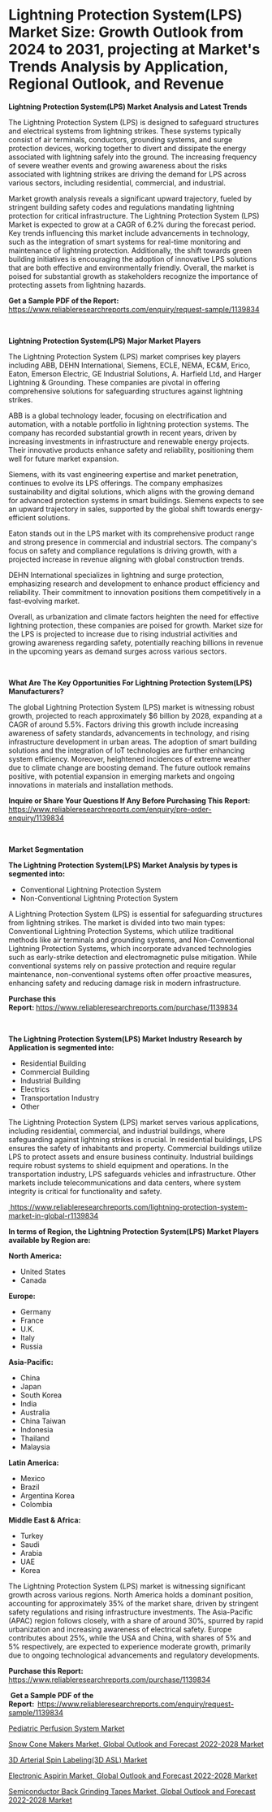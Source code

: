 <p><h1>Lightning Protection System(LPS) Market Size: Growth Outlook from 2024 to 2031, projecting at Market's Trends Analysis by Application, Regional Outlook, and Revenue</h1></p><p><strong>Lightning Protection System(LPS) Market Analysis and Latest Trends</strong></p>
<p><p>The Lightning Protection System (LPS) is designed to safeguard structures and electrical systems from lightning strikes. These systems typically consist of air terminals, conductors, grounding systems, and surge protection devices, working together to divert and dissipate the energy associated with lightning safely into the ground. The increasing frequency of severe weather events and growing awareness about the risks associated with lightning strikes are driving the demand for LPS across various sectors, including residential, commercial, and industrial.</p><p>Market growth analysis reveals a significant upward trajectory, fueled by stringent building safety codes and regulations mandating lightning protection for critical infrastructure. The Lightning Protection System (LPS) Market is expected to grow at a CAGR of 6.2% during the forecast period. Key trends influencing this market include advancements in technology, such as the integration of smart systems for real-time monitoring and maintenance of lightning protection. Additionally, the shift towards green building initiatives is encouraging the adoption of innovative LPS solutions that are both effective and environmentally friendly. Overall, the market is poised for substantial growth as stakeholders recognize the importance of protecting assets from lightning hazards.</p></p>
<p><strong>Get a Sample PDF of the Report:&nbsp;</strong> <a href="https://www.reliableresearchreports.com/enquiry/request-sample/1139834?utm_campaign=3&utm_medium=2&utm_source=Github&utm_content=ia&utm_term=14102024&utm_id=lightning-protection-systemlps">https://www.reliableresearchreports.com/enquiry/request-sample/1139834</a></p>
<p>&nbsp;</p>
<p><strong>Lightning Protection System(LPS) Major Market Players</strong></p>
<p><p>The Lightning Protection System (LPS) market comprises key players including ABB, DEHN International, Siemens, ECLE, NEMA, EC&M, Erico, Eaton, Emerson Electric, GE Industrial Solutions, A. Harfield Ltd, and Harger Lightning & Grounding. These companies are pivotal in offering comprehensive solutions for safeguarding structures against lightning strikes.</p><p>ABB is a global technology leader, focusing on electrification and automation, with a notable portfolio in lightning protection systems. The company has recorded substantial growth in recent years, driven by increasing investments in infrastructure and renewable energy projects. Their innovative products enhance safety and reliability, positioning them well for future market expansion.</p><p>Siemens, with its vast engineering expertise and market penetration, continues to evolve its LPS offerings. The company emphasizes sustainability and digital solutions, which aligns with the growing demand for advanced protection systems in smart buildings. Siemens expects to see an upward trajectory in sales, supported by the global shift towards energy-efficient solutions.</p><p>Eaton stands out in the LPS market with its comprehensive product range and strong presence in commercial and industrial sectors. The company's focus on safety and compliance regulations is driving growth, with a projected increase in revenue aligning with global construction trends.</p><p>DEHN International specializes in lightning and surge protection, emphasizing research and development to enhance product efficiency and reliability. Their commitment to innovation positions them competitively in a fast-evolving market.</p><p>Overall, as urbanization and climate factors heighten the need for effective lightning protection, these companies are poised for growth. Market size for the LPS is projected to increase due to rising industrial activities and growing awareness regarding safety, potentially reaching billions in revenue in the upcoming years as demand surges across various sectors.</p></p>
<p>&nbsp;</p>
<p><strong>What Are The Key Opportunities For Lightning Protection System(LPS) Manufacturers?</strong></p>
<p><p>The global Lightning Protection System (LPS) market is witnessing robust growth, projected to reach approximately $6 billion by 2028, expanding at a CAGR of around 5.5%. Factors driving this growth include increasing awareness of safety standards, advancements in technology, and rising infrastructure development in urban areas. The adoption of smart building solutions and the integration of IoT technologies are further enhancing system efficiency. Moreover, heightened incidences of extreme weather due to climate change are boosting demand. The future outlook remains positive, with potential expansion in emerging markets and ongoing innovations in materials and installation methods.</p></p>
<p><strong>Inquire or Share Your Questions If Any Before Purchasing This Report:</strong> <a href="https://www.reliableresearchreports.com/enquiry/pre-order-enquiry/1139834?utm_campaign=3&utm_medium=2&utm_source=Github&utm_content=ia&utm_term=14102024&utm_id=lightning-protection-systemlps">https://www.reliableresearchreports.com/enquiry/pre-order-enquiry/1139834</a></p>
<p>&nbsp;</p>
<p><strong>Market Segmentation</strong></p>
<p><strong>The Lightning Protection System(LPS) Market Analysis by types is segmented into:</strong></p>
<p><ul><li>Conventional Lightning Protection System</li><li>Non-Conventional Lightning Protection System</li></ul></p>
<p><p>A Lightning Protection System (LPS) is essential for safeguarding structures from lightning strikes. The market is divided into two main types: Conventional Lightning Protection Systems, which utilize traditional methods like air terminals and grounding systems, and Non-Conventional Lightning Protection Systems, which incorporate advanced technologies such as early-strike detection and electromagnetic pulse mitigation. While conventional systems rely on passive protection and require regular maintenance, non-conventional systems often offer proactive measures, enhancing safety and reducing damage risk in modern infrastructure.</p></p>
<p><strong>Purchase this Report:&nbsp;</strong><a href="https://www.reliableresearchreports.com/purchase/1139834?utm_campaign=3&utm_medium=2&utm_source=Github&utm_content=ia&utm_term=14102024&utm_id=lightning-protection-systemlps">https://www.reliableresearchreports.com/purchase/1139834</a></p>
<p>&nbsp;</p>
<p><strong>The Lightning Protection System(LPS) Market Industry Research by Application is segmented into:</strong></p>
<p><ul><li>Residential Building</li><li>Commercial Building</li><li>Industrial Building</li><li>Electrics</li><li>Transportation Industry</li><li>Other</li></ul></p>
<p><p>The Lightning Protection System (LPS) market serves various applications, including residential, commercial, and industrial buildings, where safeguarding against lightning strikes is crucial. In residential buildings, LPS ensures the safety of inhabitants and property. Commercial buildings utilize LPS to protect assets and ensure business continuity. Industrial buildings require robust systems to shield equipment and operations. In the transportation industry, LPS safeguards vehicles and infrastructure. Other markets include telecommunications and data centers, where system integrity is critical for functionality and safety.</p></p>
<p><a href="https://www.reliableresearchreports.com/lightning-protection-system-market-in-global-r1139834?utm_campaign=3&utm_medium=2&utm_source=Github&utm_content=ia&utm_term=14102024&utm_id=lightning-protection-systemlps">&nbsp;https://www.reliableresearchreports.com/lightning-protection-system-market-in-global-r1139834</a></p>
<p><strong>In terms of Region, the Lightning Protection System(LPS) Market Players available by Region are:</strong></p>
<p>
    <p> <strong> North America: </strong>
        <ul>
            <li>United States</li>
            <li>Canada</li>
        </ul>
        </p> 
    <p> <strong> Europe: </strong>
        <ul>
            <li>Germany</li>
            <li>France</li>
            <li>U.K.</li>
            <li>Italy</li>
            <li>Russia</li>
        </ul>
        </p> 
    <p> <strong> Asia-Pacific: </strong>
        <ul>
            <li>China</li>
            <li>Japan</li>
            <li>South Korea</li>
            <li>India</li>
            <li>Australia</li>
            <li>China Taiwan</li>
            <li>Indonesia</li>
            <li>Thailand</li>
            <li>Malaysia</li>
        </ul>
        </p> 
    <p> <strong> Latin America: </strong>
        <ul>
            <li>Mexico</li>
            <li>Brazil</li>
            <li>Argentina Korea</li>
            <li>Colombia</li>
        </ul>
        </p> 
    <p> <strong> Middle East & Africa: </strong>
        <ul>
            <li>Turkey</li>
            <li>Saudi</li>
            <li>Arabia</li>
            <li>UAE</li>
            <li>Korea</li>
        </ul>
    </p>
    </p>
<p><p>The Lightning Protection System (LPS) market is witnessing significant growth across various regions. North America holds a dominant position, accounting for approximately 35% of the market share, driven by stringent safety regulations and rising infrastructure investments. The Asia-Pacific (APAC) region follows closely, with a share of around 30%, spurred by rapid urbanization and increasing awareness of electrical safety. Europe contributes about 25%, while the USA and China, with shares of 5% and 5% respectively, are expected to experience moderate growth, primarily due to ongoing technological advancements and regulatory developments.</p></p>
<p><strong>Purchase this Report: </strong><a href="https://www.reliableresearchreports.com/purchase/1139834?utm_campaign=3&utm_medium=2&utm_source=Github&utm_content=ia&utm_term=14102024&utm_id=lightning-protection-systemlps">https://www.reliableresearchreports.com/purchase/1139834</a></p>
<p>&nbsp;<strong>Get a Sample PDF of the Report:&nbsp;&nbsp;</strong><a href="https://www.reliableresearchreports.com/enquiry/request-sample/1139834?utm_campaign=3&utm_medium=2&utm_source=Github&utm_content=ia&utm_term=14102024&utm_id=lightning-protection-systemlps">https://www.reliableresearchreports.com/enquiry/request-sample/1139834</a></p>
<p><strong></strong></p>
<p><p><a href="https://github.com/DixieGrimes/Market-Research-Report-List-1/blob/main/pediatric-perfusion-system-market.md?utm_campaign=3&utm_medium=2&utm_source=Github&utm_content=ia&utm_term=14102024&utm_id=lightning-protection-systemlps">Pediatric Perfusion System Market</a></p><p><a href="https://www.linkedin.com/pulse/snow-cone-makers-market-global-outlook-forecast-2022-2028-transformation-2w5ae?utm_campaign=3&utm_medium=2&utm_source=Github&utm_content=ia&utm_term=14102024&utm_id=lightning-protection-systemlps">Snow Cone Makers Market, Global Outlook and Forecast 2022-2028 Market</a></p><p><a href="https://github.com/abbislposival/Market-Research-Report-List-1/blob/main/3d-arterial-spin-labeling3d-asl-market.md?utm_campaign=3&utm_medium=2&utm_source=Github&utm_content=ia&utm_term=14102024&utm_id=lightning-protection-systemlps">3D Arterial Spin Labeling(3D ASL) Market</a></p><p><a href="https://www.linkedin.com/pulse/global-perspectives-electronic-aspirin-market-outlook-forecast-tyfke?utm_campaign=3&utm_medium=2&utm_source=Github&utm_content=ia&utm_term=14102024&utm_id=lightning-protection-systemlps">Electronic Aspirin Market, Global Outlook and Forecast 2022-2028 Market</a></p><p><a href="https://www.linkedin.com/pulse/semiconductor-back-grinding-tapes-market-global-outlook-forecast-cszge?utm_campaign=3&utm_medium=2&utm_source=Github&utm_content=ia&utm_term=14102024&utm_id=lightning-protection-systemlps">Semiconductor Back Grinding Tapes Market, Global Outlook and Forecast 2022-2028 Market</a></p></p>
